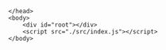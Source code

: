 <html>
    <head><link rel="stylesheet" href="https://cdnjs.cloudflare.com/ajax/libs/normalize/8.0.1/normalize.css">
        <link rel="stylesheet" href="/src/index.css">
       
    </head>
    <body>
        <div id="root"></div>
        <script src="./src/index.js"></script>
    </body>
</html>
